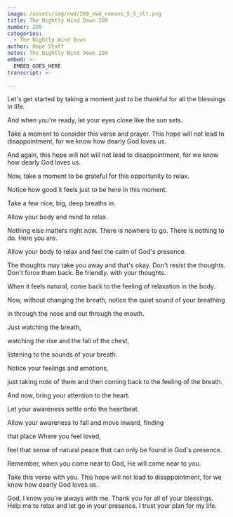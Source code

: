 ```yaml
---
image: /assets/img/nwd/209_nwd_romans_5_5_nlt.png
title: The Nightly Wind Down 209
number: 209
categories:
  - The Nightly Wind Down
author: Hope Staff
notes: The Nightly Wind Down 209
embed: >-
  EMBED_GOES_HERE
transcript: >-
  
---
```

Let's get started by taking a moment just to be thankful for all the blessings in life.

And when you're ready, let your eyes close like the sun sets.

Take a moment to consider this verse and prayer. This hope will not lead to disappointment, for we know how dearly God loves us.

And again, this hope will not will not lead to disappointment, for we know how dearly God loves us.

Now, take a moment to be grateful for this opportunity to relax.

Notice how good it feels just to be here in this moment.

Take a few nice, big, deep breaths in.

Allow your body and mind to relax.

Nothing else matters right now. There is nowhere to go. There is nothing to do. Here you are.

Allow your body to relax and feel the calm of God's presence.

The thoughts may take you away and that's okay. Don't resist the thoughts. Don't force them back. Be friendly. with your thoughts.

When it feels natural, come back to the feeling of relaxation in the body.

Now, without changing the breath, notice the quiet sound of your breathing

in through the nose and out through the mouth.

Just watching the breath,

watching the rise and the fall of the chest,

listening to the sounds of your breath.

Notice your feelings and emotions,

just taking note of them and then coming back to the feeling of the breath.

And now, bring your attention to the heart.

Let your awareness settle onto the heartbeat.

Allow your awareness to fall and move inward, finding

that place Where you feel loved,

feel that sense of natural peace that can only be found in God's presence.

Remember, when you come near to God, He will come near to you.

Take this verse with you. This hope will not lead to disappointment, for we know how dearly God loves us.

God, I know you're always with me. Thank you for all of your blessings. Help me to relax and let go in your presence. I trust your plan for my life.

